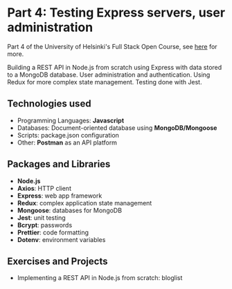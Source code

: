 # Part 4: Testing Express servers, user administration

Part 4 of the University of Helsinki's Full Stack Open Course, see [here](https://fullstackopen.com/en/part4) for more.

Building a REST API in Node.js from scratch using Express with data stored to a MongoDB database. User administration and authentication. Using Redux for more complex state management. Testing done with Jest.

## Technologies used

- Programming Languages: **Javascript**
- Databases: Document-oriented database using **MongoDB/Mongoose**
- Scripts: package.json configuration 
- Other: **Postman** as an API platform

## Packages and Libraries

- **Node.js**
- **Axios**: HTTP client
- **Express**: web app framework
- **Redux**: complex application state management
- **Mongoose**: databases for MongoDB
- **Jest**: unit testing
- **Bcrypt**: passwords
- **Prettier**: code formatting
- **Dotenv**: environment variables

## Exercises and Projects

- Implementing a REST API in Node.js from scratch: bloglist